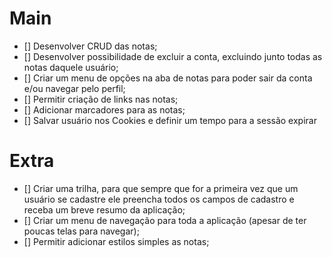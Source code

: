 # Main

- [] Desenvolver CRUD das notas;
- [] Desenvolver possibilidade de excluir a conta, excluindo junto todas as notas daquele usuário;
- [] Criar um menu de opções na aba de notas para poder sair da conta e/ou navegar pelo perfil;
- [] Permitir criação de links nas notas;
- [] Adicionar marcadores para as notas;
- [] Salvar usuário nos Cookies e definir um tempo para a sessão expirar

# Extra

- [] Criar uma trilha, para que sempre que for a primeira vez que um usuário se cadastre ele preencha todos os campos de cadastro e receba um breve resumo da aplicação;
- [] Criar um menu de navegação para toda a aplicação (apesar de ter poucas telas para navegar);
- [] Permitir adicionar estilos simples as notas;